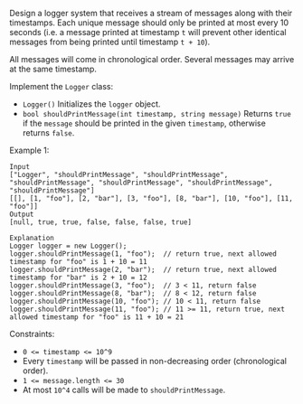 Design a logger system that receives a stream of messages along with their timestamps. Each unique message should only be printed at most every 10 seconds (i.e. a message printed at timestamp `t` will prevent other identical messages from being printed until timestamp `t + 10`).

All messages will come in chronological order. Several messages may arrive at the same timestamp.

Implement the `Logger` class:

- `Logger()` Initializes the `logger` object.
- `bool shouldPrintMessage(int timestamp, string message)` Returns `true` if the `message` should be printed in the given `timestamp`, otherwise returns `false`.

Example 1:

```
Input
["Logger", "shouldPrintMessage", "shouldPrintMessage", "shouldPrintMessage", "shouldPrintMessage", "shouldPrintMessage", "shouldPrintMessage"]
[[], [1, "foo"], [2, "bar"], [3, "foo"], [8, "bar"], [10, "foo"], [11, "foo"]]
Output
[null, true, true, false, false, false, true]

Explanation
Logger logger = new Logger();
logger.shouldPrintMessage(1, "foo");  // return true, next allowed timestamp for "foo" is 1 + 10 = 11
logger.shouldPrintMessage(2, "bar");  // return true, next allowed timestamp for "bar" is 2 + 10 = 12
logger.shouldPrintMessage(3, "foo");  // 3 < 11, return false
logger.shouldPrintMessage(8, "bar");  // 8 < 12, return false
logger.shouldPrintMessage(10, "foo"); // 10 < 11, return false
logger.shouldPrintMessage(11, "foo"); // 11 >= 11, return true, next allowed timestamp for "foo" is 11 + 10 = 21
```

Constraints:

- `0 <= timestamp <= 10^9`
- Every `timestamp` will be passed in non-decreasing order (chronological order).
- `1 <= message.length <= 30`
- At most `10^4` calls will be made to `shouldPrintMessage`.
